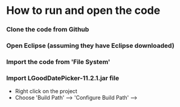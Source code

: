 # How to run and open the code

### Clone the code from Github
### Open Eclipse (assuming they have Eclipse downloaded)
### Import the code from 'File System' 
### Import LGoodDatePicker-11.2.1.jar file

- Right click on the project
- Choose 'Build Path' --> 'Configure Build Path' --> 